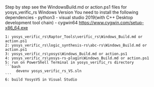 
Step by step see the WindowsBuild.md or action.ps1 files for yosys_verific_rs Windows Version
You need to install the following dependencies
	- python3
	- visual studio 2019(with C++ Desktop development tool chain)
	- cygwin64  https://www.cygwin.com/setup-x86_64.exe

	
	1: yosys_verific_rs\Raptor_Tools\verific_rs\Windows_Build.md or action.ps1
	2: yosys_verific_rs\logic_synthesis-rs\abc-rs\Windows_Build.md or action.ps1
	3: yosys_verific_rs\yosys\Windows_Build.md or action.ps1
	4: yosys_verific_rs\yosys-rs-plugin\Windows_Build.md or action.ps1  
	5: run on PowerShell Terminal in yosys_verific_rs directory   
	```bash
		 devenv yosys_verific_rs_VS.sln
	```
	6: build YosysVS in Visual Studio 
